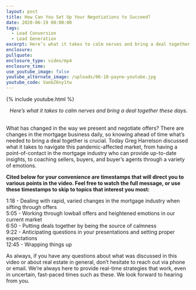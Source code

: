 ```yaml
---
layout: post
title: How Can You Set Up Your Negotiations to Succeed?
date: 2020-06-19 00:00:00
tags:
  - Lead Conversion
  - Lead Generation
excerpt: Here’s what it takes to calm nerves and bring a deal together these days.
enclosure:
pullquote:
enclosure_type: video/mp4
enclosure_time:
use_youtube_image: false
youtube_alternate_image: /uploads/06-18-payne-youtube.jpg
youtube_code: VaebZ6ny1tw
---
```


{% include youtube.html %}

<center><em>Here&rsquo;s what it takes to calm nerves and bring a deal together these days.</em></center>

<br>What has changed in the way we present and negotiate offers? There are changes in the mortgage business daily, so knowing ahead of time what’s needed to bring a deal together is crucial. Today Greg Harrelson discussed what it takes to navigate this pandemic-affected market, from having a point-of-contact in the mortgage industry who can provide up-to-date insights, to coaching sellers, buyers, and buyer’s agents through a variety of emotions.

**Cited below for your convenience are timestamps that will direct you to various points in the video. Feel free to watch the full message, or use these timestamps to skip to topics that interest you most:**

1:18 - Dealing with rapid, varied changes in the mortgage industry when sifting through offers<br>5:05 - Working through lowball offers and heightened emotions in our current market<br>6:50 - Putting deals together by being the source of calmness<br>9:22 - Anticipating questions in your presentations and setting proper expectations<br>12:45 - Wrapping things up

As always, if you have any questions about what was discussed in this video or about real estate in general, don’t hesitate to reach out via phone or email. We’re always here to provide real-time strategies that work, even in uncertain, fast-paced times such as these. We look forward to hearing from you.